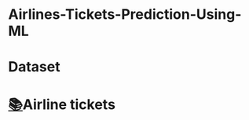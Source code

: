 # Airlines-Tickets-Prediction-Using-ML

# Dataset
# [:books:](https://drive.google.com/drive/folders/15yLnO8rd-MfyeKip-7lKlKIxbJPxuC1e?usp=sharing)Airline tickets

